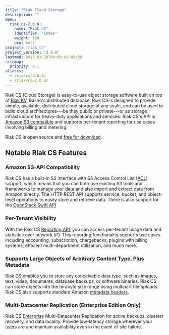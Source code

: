 ```yaml
---
title: "Riak Cloud Storage"
description: ""
menu:
  riak_cs-2.0.0:
    name: "Riak CS"
    identifier: "index"
    weight: 100
    pre: bolt
project: "riak_cs"
project_version: "2.0.0"
lastmod: 2015-03-28T00:00:00-00:00
sitemap:
  priority: 0.1
aliases:
  - /riakcs/2.0.0/
  - /riak/cs/2.0.0/
---
```


Riak CS (Cloud Storage) is easy-to-use object storage software built on top of
[Riak KV](http://basho.com/riak/), Basho's distributed database. Riak CS is
designed to provide simple, available, distributed cloud storage at any scale,
and can be used to build cloud architectures---be they public or private---or
as storage infrastructure for heavy-duty applications and services. Riak CS's
API is [Amazon S3 compatible](http://docs.aws.amazon.com/AmazonS3/latest/API/APIRest.html)
and supports per-tenant reporting for use cases involving billing
and metering.

Riak CS is open source and [free for download]({{<baseurl>}}riak/cs/2.0.0/downloads).

## Notable Riak CS Features

### Amazon S3-API Compatibility

Riak CS has a built-in S3 interface with S3 Access Control List ([ACL](http://docs.aws.amazon.com/AmazonS3/latest/dev/ACLOverview.html)) support, which means that you can both use existing S3 tools and frameworks to manage your data and also import and extract data from Amazon directly. The HTTP REST API supports service, bucket, and object-level operations to easily store and retrieve data. There is also support for the [OpenStack Swift API]({{<baseurl>}}riak/cs/2.0.0/references/appendices/comparisons/swift/)

### Per-Tenant Visibility

With the Riak CS [Reporting API]({{<baseurl>}}riak/cs/2.0.0/cookbooks/monitoring-and-metrics), you can access per-tenant usage data and statistics over network I/O. This reporting functionality supports use cases including accounting,
subscription, chargebacks, plugins with billing systems, efficient multi-department utilization, and much more.

### Supports Large Objects of Arbitrary Content Type, Plus Metadata

Riak CS enables you to store any conceivable data type, such as
images, text, video, documents, database backups, or software binaries.
Riak CS can store objects into the terabyte size range using multipart
file uploads. Riak CS also supports standard Amazon [metadata headers](http://docs.aws.amazon.com/AmazonS3/latest/dev/UsingMetadata.html).

### Multi-Datacenter Replication (Enterprise Edition Only)

Riak CS [Enterprise](http://basho.com/riak-enterprise) Multi-Datacenter Replication for active backups, disaster recovery, and data locality. Provide low-latency storage wherever your users are and maintain availability even in the event of site failure.

